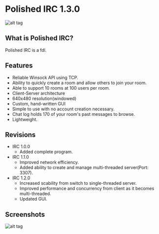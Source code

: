 Polished IRC 1.3.0
===

![alt tag](http://oi62.tinypic.com/a5etef.jpg)


## What is Polished IRC?

Polished IRC is a fdl.

## Features

* Reliable Winsock API using TCP.
* Ability to quickly create a room and allow others to join your room.
* Able to support 10 rooms at 100 users per room.
* Client-Server architecture
* 640x480 resolution(windowed)
* Custom, hand-written GUI
* Simple to use with no account creation necessary.
* Chat log holds 170 of your room's past messages to browse.
* Lightweight. 

## Revisions

* IRC 1.0.0
  * Added complete program.
* IRC 1.1.0
  * Improved network efficiency.
  * Added ability to create and manage multi-threaded server(Port: 3307).
* IRC 1.2.0
  * Increased scability from switch to single-threaded server.
  * Improved performance and concurrency from client as it becomes multi-threaded.
  * Updated GUI.

## Screenshots

![alt tag](http://oi58.tinypic.com/rkv3tk.jpg)
